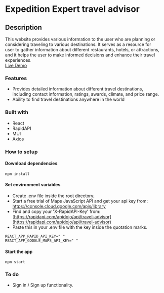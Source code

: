 # Expedition Expert travel advisor

## Description

This website  provides various information to the user who are planning or considering traveling to various destinations. It serves as a resource for user to gather information about different restaurants, hotels, or attractions, and it helps the user to make informed decisions and enhance their travel experiences. <br/>
<a href="(https://expedition-expert.netlify.app/)" target="_blank"> Live Demo </a>

### Features

- Provides detailed information about different travel destinations, including contact information, ratings, awards, climate, and price range.
- Ability to find travel destinations anywhere in the world

### Built with

- React
- RapidAPI
- MUI
- Axios

### How to setup
#### Download dependencies

```
npm install
```

#### Set environment variables

- Create .env file inside the root directory.
- Start a free trial of Maps JavaScript API and get your api key from: https://console.cloud.google.com/apis/library
- Find and copy your 'X-RapidAPI-Key' from: [https://rapidapi.com/apidojo/api/travel-advisor](https://rapidapi.com/apidojo/api/travel-advisor)
- Paste this in your .env file with the key inside the quotation marks.

```
REACT_APP_RAPID_API_KEY=" " 
REACT_APP_GOOGLE_MAPS_API_KEY=" " 
```

#### Start the app

```
npm start
```

### To do

- Sign in / Sign up functionality.
